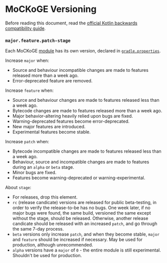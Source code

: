 # MoCKoGE Versioning

Before reading this document, read the [official Kotlin backwards compatibility guide](https://kotlinlang.org/docs/jvm-api-guidelines-backward-compatibility.html).

### `major.feature.patch-stage`

Each MoCKoGE [module](https://github.com/LaylaMeower/MoCKoGE/blob/community/CONTRIBUTING.md#project-structure) has its own version, declared in [`gradle.properties`](gradle.properties).

Increase `major` when:
- Source and behaviour incompatible changes are made to features released more than a week ago.
- Error-deprecated feature are removed.

Increase `feature` when:
- Source and behaviour changes are made to features released less than a week ago.
- Bytecode changes are made to features released more than a week ago.
- Major behavior-altering heavily relied upon bugs are fixed.
- Warning-deprecated features become error-deprecated.
- New major features are introduced.
- Experimental features become stable.

Increase `patch` when:
- Bytecode incompatible changes are made to features released less than a week ago.
- Behaviour, source and incompatible changes are made to features during an `alpha` or `beta` stage.
- Minor bugs are fixed.
- Features become warning-deprecated or warning-experimental.

About `stage`:
- For releases, drop this element.
- `rc` (release candicate) versions are released for public beta-testing, in order to verify the release-to-be has no bugs. One week later, if no major bugs were found, the same build, versioned the same except without the stage, should be released. Otherwise, another release candicate should be released with an increased `patch`, and go through the same 7-day process.
- `beta` versions only increase `patch`, and when they become stable, `major` and `feature` should be increased if necessary. May be used for production, although unrecommended.
- `alpha` versions have a `major` of `0` - the entire module is still experimental. Shouldn't be used for production.
